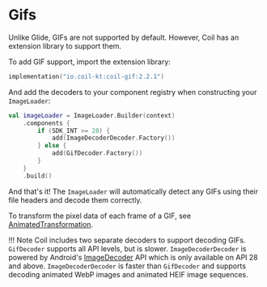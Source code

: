 # Gifs

Unlike Glide, GIFs are not supported by default. However, Coil has an extension library to support them.

To add GIF support, import the extension library:

```kotlin
implementation("io.coil-kt:coil-gif:2.2.1")
```

And add the decoders to your component registry when constructing your `ImageLoader`:

```kotlin
val imageLoader = ImageLoader.Builder(context)
    .components {
        if (SDK_INT >= 28) {
            add(ImageDecoderDecoder.Factory())
        } else {
            add(GifDecoder.Factory())
        }
    }
    .build()
```

And that's it! The `ImageLoader` will automatically detect any GIFs using their file headers and decode them correctly.

To transform the pixel data of each frame of a GIF, see [AnimatedTransformation](../api/coil-gif/coil.transform/-animated-transformation).

!!! Note
    Coil includes two separate decoders to support decoding GIFs. `GifDecoder` supports all API levels, but is slower. `ImageDecoderDecoder` is powered by Android's [ImageDecoder](https://developer.android.com/reference/android/graphics/ImageDecoder) API which is only available on API 28 and above. `ImageDecoderDecoder` is faster than `GifDecoder` and supports decoding animated WebP images and animated HEIF image sequences.
